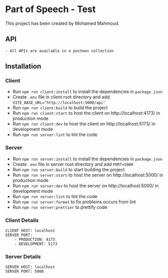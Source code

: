 # Part of Speech - Test

This project has been created by Mohamed Mahmoud.

## API
    - All APIs are available in a postman collection

## Installation

### Client

- Run `npm run client:install` to install the dependencies in `package.json`
- Create `.env` file in client root directory and add `VITE_BASE_URL="http://localhost:5000/api"`
- Run `npm run client:build` to build the project
- Run `npm run client:start` to host the client on http://localhost:4173/ in production mode
- Run `npm run client:dev` to host the client on http://localhost:5173/ in development mode
- Run `npm run server:lint` to lint the code

### Server

- Run `npm run server:install` to install the dependencies in `package.json`
- Create `.env` file in server root directory and add `PORT=5000`
- Run `npm run server:build` to start building the project
- Run `npm run server:start` to host the server on http://localhost:5000/ in production mode
- Run `npm run server:dev` to host the server on http://localhost:5000/ in development mode
- Run `npm run server:lint` to lint the code
- Run `npm run server:format` to fix problems occurs from lint
- Run `npm run server:prettier` to prettify code

### Client Details

    CLIENT HOST: localhost
    SERVER PORT:
        - PRODUCTION: 4173
        - DEVELOPMENT: 5173

### Server Details

    SERVER HOST: localhost
    SERVER PORT: 5000
